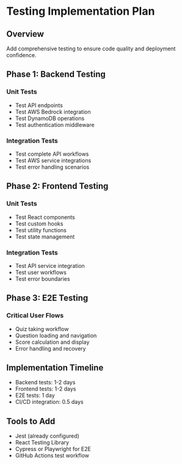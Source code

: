 # Testing Implementation Plan

## Overview
Add comprehensive testing to ensure code quality and deployment confidence.

## Phase 1: Backend Testing

### Unit Tests
- Test API endpoints
- Test AWS Bedrock integration
- Test DynamoDB operations
- Test authentication middleware

### Integration Tests
- Test complete API workflows
- Test AWS service integrations
- Test error handling scenarios

## Phase 2: Frontend Testing

### Unit Tests
- Test React components
- Test custom hooks
- Test utility functions
- Test state management

### Integration Tests
- Test API service integration
- Test user workflows
- Test error boundaries

## Phase 3: E2E Testing

### Critical User Flows
- Quiz taking workflow
- Question loading and navigation
- Score calculation and display
- Error handling and recovery

## Implementation Timeline
- Backend tests: 1-2 days
- Frontend tests: 1-2 days  
- E2E tests: 1 day
- CI/CD integration: 0.5 days

## Tools to Add
- Jest (already configured)
- React Testing Library
- Cypress or Playwright for E2E
- GitHub Actions test workflow
